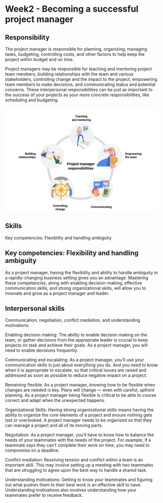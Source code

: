 # Week2 - Becoming a successful project manager

## Responsibility
The project manager is responsible for planning, organizing, managing tasks, budgeting, controlling costs, and other factors to help keep the project within budget and on time. 


Project managers may be responsible for teaching and mentoring project team members, building relationships with the team and various stakeholders, controlling change and the impact to the project, empowering team members to make decisions, and communicating status and potential concerns. These interpersonal responsibilities can be just as important to the success of your projects as your more concrete responsibilities, like scheduling and budgeting.

![Responsibilities](pm-roles.png)

## Skills
Key competencies: Flexibility and handling ambiguity

## Key competencies: Flexibility and handling ambiguity
As a project manager, having the flexibility and ability to handle ambiguity in a rapidly-changing business setting gives you an advantage. Mastering these competencies, along with enabling decision-making, effective communication skills, and strong organizational skills, will allow you to innovate and grow as a project manager and leader.

## Interpersonal skills
Communication, negotiation, conflict mediation, and understanding motivations.

Enabling decision making: The ability to enable decision making on the team, or gather decisions from the appropriate leader is crucial to keep projects on task and achieve their goals. As a project manager, you will need to enable decisions frequently. 

Communicating and escalating: As a project manager, you’ll use your communication skills in just about everything you do. And you need to know when it is appropriate to escalate, so that critical issues are raised and addressed as soon as possible to reduce negative impact on a project.

Remaining flexible: As a project manager, knowing how to be flexible when changes are needed is key. Plans will change — even with careful, upfront planning. As a project manager being flexible is critical to be able to course correct and adapt when the unexpected happens. 

Organizational Skills: Having strong organizational skills means having the ability to organize the core elements of a project and ensure nothing gets lost or overlooked. A project manager needs to be organized so that they can manage a project and all of its moving parts.

Negotiation: As a project manager, you’ll have to know how to balance the needs of your teammates with the needs of the project. For example, if a teammate says they can’t complete their work on time, you may need to compromise on a deadline. 

Conflict mediation: Resolving tension and conflict within a team is an important skill. This may involve setting up a meeting with two teammates that are struggling to agree upon the best way to handle a shared task. 

Understanding motivations: Getting to know your teammates and figuring out what pushes them to their best work is an effective skill to have. Understanding motivations also involves understanding how your teammates prefer to receive feedback.


